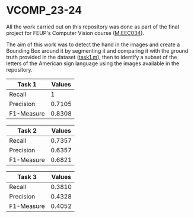 # VCOMP_23-24

All the work carried out on this repository was done as part of the final project for FEUP's Computer Vision course ([M.EEC034]).

The aim of this work was to detect the hand in the images and create a Bounding Box around it by segmenting it and comparing it with the ground truth provided in the dataset ([task1.m](task1.m)), then to identify a subset of the letters of the American sign language using the images available in the repository. 

|  Task 1    | Values |
| ---------- | ------|
| Recall     | 1 |
| Precision  | 0.7105 |
| F1-Measure | 0.8308 |

|  Task 2    | Values |
| ---------- | ------|
| Recall     |  0.7357|
| Precision  | 0.6357 |
| F1-Measure | 0.6821 |


|  Task 3    | Values |
| ---------- | ------|
| Recall     |  0.3810|
| Precision  | 0.4328 |
| F1-Measure | 0.4052 |


[M.EEC034]: https://sigarra.up.pt/feup/pt/ucurr_geral.ficha_uc_view?pv_ocorrencia_id=516516
